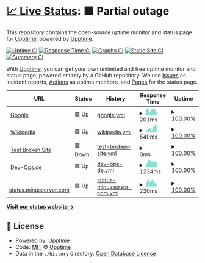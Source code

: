 # [📈 Live Status](https://demo.upptime.js.org): <!--live status--> **🟧 Partial outage**

This repository contains the open-source uptime monitor and status page for [Upptime](https://upptime.js.org), powered by [Upptime](https://github.com/upptime/upptime).

[![Uptime CI](https://github.com/dev-ops-de/upptime/workflows/Uptime%20CI/badge.svg)](https://github.com/dev-ops-de/upptime/actions?query=workflow%3A%22Uptime+CI%22)
[![Response Time CI](https://github.com/dev-ops-de/upptime/workflows/Response%20Time%20CI/badge.svg)](https://github.com/dev-ops-de/upptime/actions?query=workflow%3A%22Response+Time+CI%22)
[![Graphs CI](https://github.com/dev-ops-de/upptime/workflows/Graphs%20CI/badge.svg)](https://github.com/dev-ops-de/upptime/actions?query=workflow%3A%22Graphs+CI%22)
[![Static Site CI](https://github.com/dev-ops-de/upptime/workflows/Static%20Site%20CI/badge.svg)](https://github.com/dev-ops-de/upptime/actions?query=workflow%3A%22Static+Site+CI%22)
[![Summary CI](https://github.com/dev-ops-de/upptime/workflows/Summary%20CI/badge.svg)](https://github.com/dev-ops-de/upptime/actions?query=workflow%3A%22Summary+CI%22)

With [Upptime](https://upptime.js.org), you can get your own unlimited and free uptime monitor and status page, powered entirely by a GitHub repository. We use [Issues](https://github.com/upptime/upptime/issues) as incident reports, [Actions](https://github.com/dev-ops-de/upptime/actions) as uptime monitors, and [Pages](https://demo.upptime.js.org) for the status page.

<!--start: status pages-->
<!-- This summary is generated by Upptime (https://github.com/upptime/upptime) -->
<!-- Do not edit this manually, your changes will be overwritten -->
<!-- prettier-ignore -->
| URL | Status | History | Response Time | Uptime |
| --- | ------ | ------- | ------------- | ------ |
| <img alt="" src="https://favicons.githubusercontent.com/www.google.com" height="13"> [Google](https://www.google.com) | 🟩 Up | [google.yml](https://github.com/dev-ops-de/upptime/commits/HEAD/history/google.yml) | <details><summary><img alt="Response time graph" src="./graphs/google/response-time-week.png" height="20"> 201ms</summary><br><a href="https://status.minusserver.com/history/google"><img alt="Response time 146" src="https://img.shields.io/endpoint?url=https%3A%2F%2Fraw.githubusercontent.com%2Fdev-ops-de%2Fupptime%2FHEAD%2Fapi%2Fgoogle%2Fresponse-time.json"></a><br><a href="https://status.minusserver.com/history/google"><img alt="24-hour response time 106" src="https://img.shields.io/endpoint?url=https%3A%2F%2Fraw.githubusercontent.com%2Fdev-ops-de%2Fupptime%2FHEAD%2Fapi%2Fgoogle%2Fresponse-time-day.json"></a><br><a href="https://status.minusserver.com/history/google"><img alt="7-day response time 201" src="https://img.shields.io/endpoint?url=https%3A%2F%2Fraw.githubusercontent.com%2Fdev-ops-de%2Fupptime%2FHEAD%2Fapi%2Fgoogle%2Fresponse-time-week.json"></a><br><a href="https://status.minusserver.com/history/google"><img alt="30-day response time 164" src="https://img.shields.io/endpoint?url=https%3A%2F%2Fraw.githubusercontent.com%2Fdev-ops-de%2Fupptime%2FHEAD%2Fapi%2Fgoogle%2Fresponse-time-month.json"></a><br><a href="https://status.minusserver.com/history/google"><img alt="1-year response time 146" src="https://img.shields.io/endpoint?url=https%3A%2F%2Fraw.githubusercontent.com%2Fdev-ops-de%2Fupptime%2FHEAD%2Fapi%2Fgoogle%2Fresponse-time-year.json"></a></details> | <details><summary><a href="https://status.minusserver.com/history/google">100.00%</a></summary><a href="https://status.minusserver.com/history/google"><img alt="All-time uptime 100.00%" src="https://img.shields.io/endpoint?url=https%3A%2F%2Fraw.githubusercontent.com%2Fdev-ops-de%2Fupptime%2FHEAD%2Fapi%2Fgoogle%2Fuptime.json"></a><br><a href="https://status.minusserver.com/history/google"><img alt="24-hour uptime 100.00%" src="https://img.shields.io/endpoint?url=https%3A%2F%2Fraw.githubusercontent.com%2Fdev-ops-de%2Fupptime%2FHEAD%2Fapi%2Fgoogle%2Fuptime-day.json"></a><br><a href="https://status.minusserver.com/history/google"><img alt="7-day uptime 100.00%" src="https://img.shields.io/endpoint?url=https%3A%2F%2Fraw.githubusercontent.com%2Fdev-ops-de%2Fupptime%2FHEAD%2Fapi%2Fgoogle%2Fuptime-week.json"></a><br><a href="https://status.minusserver.com/history/google"><img alt="30-day uptime 100.00%" src="https://img.shields.io/endpoint?url=https%3A%2F%2Fraw.githubusercontent.com%2Fdev-ops-de%2Fupptime%2FHEAD%2Fapi%2Fgoogle%2Fuptime-month.json"></a><br><a href="https://status.minusserver.com/history/google"><img alt="1-year uptime 100.00%" src="https://img.shields.io/endpoint?url=https%3A%2F%2Fraw.githubusercontent.com%2Fdev-ops-de%2Fupptime%2FHEAD%2Fapi%2Fgoogle%2Fuptime-year.json"></a></details>
| <img alt="" src="https://favicons.githubusercontent.com/de.wikipedia.org" height="13"> [Wikipedia](https://de.wikipedia.org) | 🟩 Up | [wikipedia.yml](https://github.com/dev-ops-de/upptime/commits/HEAD/history/wikipedia.yml) | <details><summary><img alt="Response time graph" src="./graphs/wikipedia/response-time-week.png" height="20"> 540ms</summary><br><a href="https://status.minusserver.com/history/wikipedia"><img alt="Response time 467" src="https://img.shields.io/endpoint?url=https%3A%2F%2Fraw.githubusercontent.com%2Fdev-ops-de%2Fupptime%2FHEAD%2Fapi%2Fwikipedia%2Fresponse-time.json"></a><br><a href="https://status.minusserver.com/history/wikipedia"><img alt="24-hour response time 857" src="https://img.shields.io/endpoint?url=https%3A%2F%2Fraw.githubusercontent.com%2Fdev-ops-de%2Fupptime%2FHEAD%2Fapi%2Fwikipedia%2Fresponse-time-day.json"></a><br><a href="https://status.minusserver.com/history/wikipedia"><img alt="7-day response time 540" src="https://img.shields.io/endpoint?url=https%3A%2F%2Fraw.githubusercontent.com%2Fdev-ops-de%2Fupptime%2FHEAD%2Fapi%2Fwikipedia%2Fresponse-time-week.json"></a><br><a href="https://status.minusserver.com/history/wikipedia"><img alt="30-day response time 516" src="https://img.shields.io/endpoint?url=https%3A%2F%2Fraw.githubusercontent.com%2Fdev-ops-de%2Fupptime%2FHEAD%2Fapi%2Fwikipedia%2Fresponse-time-month.json"></a><br><a href="https://status.minusserver.com/history/wikipedia"><img alt="1-year response time 467" src="https://img.shields.io/endpoint?url=https%3A%2F%2Fraw.githubusercontent.com%2Fdev-ops-de%2Fupptime%2FHEAD%2Fapi%2Fwikipedia%2Fresponse-time-year.json"></a></details> | <details><summary><a href="https://status.minusserver.com/history/wikipedia">100.00%</a></summary><a href="https://status.minusserver.com/history/wikipedia"><img alt="All-time uptime 100.00%" src="https://img.shields.io/endpoint?url=https%3A%2F%2Fraw.githubusercontent.com%2Fdev-ops-de%2Fupptime%2FHEAD%2Fapi%2Fwikipedia%2Fuptime.json"></a><br><a href="https://status.minusserver.com/history/wikipedia"><img alt="24-hour uptime 100.00%" src="https://img.shields.io/endpoint?url=https%3A%2F%2Fraw.githubusercontent.com%2Fdev-ops-de%2Fupptime%2FHEAD%2Fapi%2Fwikipedia%2Fuptime-day.json"></a><br><a href="https://status.minusserver.com/history/wikipedia"><img alt="7-day uptime 100.00%" src="https://img.shields.io/endpoint?url=https%3A%2F%2Fraw.githubusercontent.com%2Fdev-ops-de%2Fupptime%2FHEAD%2Fapi%2Fwikipedia%2Fuptime-week.json"></a><br><a href="https://status.minusserver.com/history/wikipedia"><img alt="30-day uptime 100.00%" src="https://img.shields.io/endpoint?url=https%3A%2F%2Fraw.githubusercontent.com%2Fdev-ops-de%2Fupptime%2FHEAD%2Fapi%2Fwikipedia%2Fuptime-month.json"></a><br><a href="https://status.minusserver.com/history/wikipedia"><img alt="1-year uptime 100.00%" src="https://img.shields.io/endpoint?url=https%3A%2F%2Fraw.githubusercontent.com%2Fdev-ops-de%2Fupptime%2FHEAD%2Fapi%2Fwikipedia%2Fuptime-year.json"></a></details>
| <img alt="" src="https://favicons.githubusercontent.com/thissitedoesnotexist.koj.co" height="13"> [Test Broken Site](https://thissitedoesnotexist.koj.co) | 🟥 Down | [test-broken-site.yml](https://github.com/dev-ops-de/upptime/commits/HEAD/history/test-broken-site.yml) | <details><summary><img alt="Response time graph" src="./graphs/test-broken-site/response-time-week.png" height="20"> 0ms</summary><br><a href="https://status.minusserver.com/history/test-broken-site"><img alt="Response time 0" src="https://img.shields.io/endpoint?url=https%3A%2F%2Fraw.githubusercontent.com%2Fdev-ops-de%2Fupptime%2FHEAD%2Fapi%2Ftest-broken-site%2Fresponse-time.json"></a><br><a href="https://status.minusserver.com/history/test-broken-site"><img alt="24-hour response time 0" src="https://img.shields.io/endpoint?url=https%3A%2F%2Fraw.githubusercontent.com%2Fdev-ops-de%2Fupptime%2FHEAD%2Fapi%2Ftest-broken-site%2Fresponse-time-day.json"></a><br><a href="https://status.minusserver.com/history/test-broken-site"><img alt="7-day response time 0" src="https://img.shields.io/endpoint?url=https%3A%2F%2Fraw.githubusercontent.com%2Fdev-ops-de%2Fupptime%2FHEAD%2Fapi%2Ftest-broken-site%2Fresponse-time-week.json"></a><br><a href="https://status.minusserver.com/history/test-broken-site"><img alt="30-day response time 0" src="https://img.shields.io/endpoint?url=https%3A%2F%2Fraw.githubusercontent.com%2Fdev-ops-de%2Fupptime%2FHEAD%2Fapi%2Ftest-broken-site%2Fresponse-time-month.json"></a><br><a href="https://status.minusserver.com/history/test-broken-site"><img alt="1-year response time 0" src="https://img.shields.io/endpoint?url=https%3A%2F%2Fraw.githubusercontent.com%2Fdev-ops-de%2Fupptime%2FHEAD%2Fapi%2Ftest-broken-site%2Fresponse-time-year.json"></a></details> | <details><summary><a href="https://status.minusserver.com/history/test-broken-site">100.00%</a></summary><a href="https://status.minusserver.com/history/test-broken-site"><img alt="All-time uptime 100.00%" src="https://img.shields.io/endpoint?url=https%3A%2F%2Fraw.githubusercontent.com%2Fdev-ops-de%2Fupptime%2FHEAD%2Fapi%2Ftest-broken-site%2Fuptime.json"></a><br><a href="https://status.minusserver.com/history/test-broken-site"><img alt="24-hour uptime 100.00%" src="https://img.shields.io/endpoint?url=https%3A%2F%2Fraw.githubusercontent.com%2Fdev-ops-de%2Fupptime%2FHEAD%2Fapi%2Ftest-broken-site%2Fuptime-day.json"></a><br><a href="https://status.minusserver.com/history/test-broken-site"><img alt="7-day uptime 100.00%" src="https://img.shields.io/endpoint?url=https%3A%2F%2Fraw.githubusercontent.com%2Fdev-ops-de%2Fupptime%2FHEAD%2Fapi%2Ftest-broken-site%2Fuptime-week.json"></a><br><a href="https://status.minusserver.com/history/test-broken-site"><img alt="30-day uptime 100.00%" src="https://img.shields.io/endpoint?url=https%3A%2F%2Fraw.githubusercontent.com%2Fdev-ops-de%2Fupptime%2FHEAD%2Fapi%2Ftest-broken-site%2Fuptime-month.json"></a><br><a href="https://status.minusserver.com/history/test-broken-site"><img alt="1-year uptime 100.00%" src="https://img.shields.io/endpoint?url=https%3A%2F%2Fraw.githubusercontent.com%2Fdev-ops-de%2Fupptime%2FHEAD%2Fapi%2Ftest-broken-site%2Fuptime-year.json"></a></details>
| <img alt="" src="https://favicons.githubusercontent.com/www.dev-ops.de" height="13"> [Dev-Ops.de](http://www.dev-ops.de) | 🟩 Up | [dev-ops-de.yml](https://github.com/dev-ops-de/upptime/commits/HEAD/history/dev-ops-de.yml) | <details><summary><img alt="Response time graph" src="./graphs/dev-ops-de/response-time-week.png" height="20"> 1234ms</summary><br><a href="https://status.minusserver.com/history/dev-ops-de"><img alt="Response time 818" src="https://img.shields.io/endpoint?url=https%3A%2F%2Fraw.githubusercontent.com%2Fdev-ops-de%2Fupptime%2FHEAD%2Fapi%2Fdev-ops-de%2Fresponse-time.json"></a><br><a href="https://status.minusserver.com/history/dev-ops-de"><img alt="24-hour response time 1192" src="https://img.shields.io/endpoint?url=https%3A%2F%2Fraw.githubusercontent.com%2Fdev-ops-de%2Fupptime%2FHEAD%2Fapi%2Fdev-ops-de%2Fresponse-time-day.json"></a><br><a href="https://status.minusserver.com/history/dev-ops-de"><img alt="7-day response time 1234" src="https://img.shields.io/endpoint?url=https%3A%2F%2Fraw.githubusercontent.com%2Fdev-ops-de%2Fupptime%2FHEAD%2Fapi%2Fdev-ops-de%2Fresponse-time-week.json"></a><br><a href="https://status.minusserver.com/history/dev-ops-de"><img alt="30-day response time 875" src="https://img.shields.io/endpoint?url=https%3A%2F%2Fraw.githubusercontent.com%2Fdev-ops-de%2Fupptime%2FHEAD%2Fapi%2Fdev-ops-de%2Fresponse-time-month.json"></a><br><a href="https://status.minusserver.com/history/dev-ops-de"><img alt="1-year response time 818" src="https://img.shields.io/endpoint?url=https%3A%2F%2Fraw.githubusercontent.com%2Fdev-ops-de%2Fupptime%2FHEAD%2Fapi%2Fdev-ops-de%2Fresponse-time-year.json"></a></details> | <details><summary><a href="https://status.minusserver.com/history/dev-ops-de">100.00%</a></summary><a href="https://status.minusserver.com/history/dev-ops-de"><img alt="All-time uptime 99.75%" src="https://img.shields.io/endpoint?url=https%3A%2F%2Fraw.githubusercontent.com%2Fdev-ops-de%2Fupptime%2FHEAD%2Fapi%2Fdev-ops-de%2Fuptime.json"></a><br><a href="https://status.minusserver.com/history/dev-ops-de"><img alt="24-hour uptime 100.00%" src="https://img.shields.io/endpoint?url=https%3A%2F%2Fraw.githubusercontent.com%2Fdev-ops-de%2Fupptime%2FHEAD%2Fapi%2Fdev-ops-de%2Fuptime-day.json"></a><br><a href="https://status.minusserver.com/history/dev-ops-de"><img alt="7-day uptime 100.00%" src="https://img.shields.io/endpoint?url=https%3A%2F%2Fraw.githubusercontent.com%2Fdev-ops-de%2Fupptime%2FHEAD%2Fapi%2Fdev-ops-de%2Fuptime-week.json"></a><br><a href="https://status.minusserver.com/history/dev-ops-de"><img alt="30-day uptime 99.59%" src="https://img.shields.io/endpoint?url=https%3A%2F%2Fraw.githubusercontent.com%2Fdev-ops-de%2Fupptime%2FHEAD%2Fapi%2Fdev-ops-de%2Fuptime-month.json"></a><br><a href="https://status.minusserver.com/history/dev-ops-de"><img alt="1-year uptime 99.75%" src="https://img.shields.io/endpoint?url=https%3A%2F%2Fraw.githubusercontent.com%2Fdev-ops-de%2Fupptime%2FHEAD%2Fapi%2Fdev-ops-de%2Fuptime-year.json"></a></details>
| <img alt="" src="https://favicons.githubusercontent.com/status.minusserver.com" height="13"> [status.minusserver.com](https://status.minusserver.com) | 🟩 Up | [status-minusserver-com.yml](https://github.com/dev-ops-de/upptime/commits/HEAD/history/status-minusserver-com.yml) | <details><summary><img alt="Response time graph" src="./graphs/status-minusserver-com/response-time-week.png" height="20"> 220ms</summary><br><a href="https://status.minusserver.com/history/status-minusserver-com"><img alt="Response time 211" src="https://img.shields.io/endpoint?url=https%3A%2F%2Fraw.githubusercontent.com%2Fdev-ops-de%2Fupptime%2FHEAD%2Fapi%2Fstatus-minusserver-com%2Fresponse-time.json"></a><br><a href="https://status.minusserver.com/history/status-minusserver-com"><img alt="24-hour response time 146" src="https://img.shields.io/endpoint?url=https%3A%2F%2Fraw.githubusercontent.com%2Fdev-ops-de%2Fupptime%2FHEAD%2Fapi%2Fstatus-minusserver-com%2Fresponse-time-day.json"></a><br><a href="https://status.minusserver.com/history/status-minusserver-com"><img alt="7-day response time 220" src="https://img.shields.io/endpoint?url=https%3A%2F%2Fraw.githubusercontent.com%2Fdev-ops-de%2Fupptime%2FHEAD%2Fapi%2Fstatus-minusserver-com%2Fresponse-time-week.json"></a><br><a href="https://status.minusserver.com/history/status-minusserver-com"><img alt="30-day response time 209" src="https://img.shields.io/endpoint?url=https%3A%2F%2Fraw.githubusercontent.com%2Fdev-ops-de%2Fupptime%2FHEAD%2Fapi%2Fstatus-minusserver-com%2Fresponse-time-month.json"></a><br><a href="https://status.minusserver.com/history/status-minusserver-com"><img alt="1-year response time 211" src="https://img.shields.io/endpoint?url=https%3A%2F%2Fraw.githubusercontent.com%2Fdev-ops-de%2Fupptime%2FHEAD%2Fapi%2Fstatus-minusserver-com%2Fresponse-time-year.json"></a></details> | <details><summary><a href="https://status.minusserver.com/history/status-minusserver-com">100.00%</a></summary><a href="https://status.minusserver.com/history/status-minusserver-com"><img alt="All-time uptime 98.02%" src="https://img.shields.io/endpoint?url=https%3A%2F%2Fraw.githubusercontent.com%2Fdev-ops-de%2Fupptime%2FHEAD%2Fapi%2Fstatus-minusserver-com%2Fuptime.json"></a><br><a href="https://status.minusserver.com/history/status-minusserver-com"><img alt="24-hour uptime 100.00%" src="https://img.shields.io/endpoint?url=https%3A%2F%2Fraw.githubusercontent.com%2Fdev-ops-de%2Fupptime%2FHEAD%2Fapi%2Fstatus-minusserver-com%2Fuptime-day.json"></a><br><a href="https://status.minusserver.com/history/status-minusserver-com"><img alt="7-day uptime 100.00%" src="https://img.shields.io/endpoint?url=https%3A%2F%2Fraw.githubusercontent.com%2Fdev-ops-de%2Fupptime%2FHEAD%2Fapi%2Fstatus-minusserver-com%2Fuptime-week.json"></a><br><a href="https://status.minusserver.com/history/status-minusserver-com"><img alt="30-day uptime 100.00%" src="https://img.shields.io/endpoint?url=https%3A%2F%2Fraw.githubusercontent.com%2Fdev-ops-de%2Fupptime%2FHEAD%2Fapi%2Fstatus-minusserver-com%2Fuptime-month.json"></a><br><a href="https://status.minusserver.com/history/status-minusserver-com"><img alt="1-year uptime 98.02%" src="https://img.shields.io/endpoint?url=https%3A%2F%2Fraw.githubusercontent.com%2Fdev-ops-de%2Fupptime%2FHEAD%2Fapi%2Fstatus-minusserver-com%2Fuptime-year.json"></a></details>

<!--end: status pages-->

[**Visit our status website →**](https://demo.upptime.js.org)

## 📄 License

- Powered by: [Upptime](https://github.com/upptime/upptime)
- Code: [MIT](./LICENSE) © [Upptime](https://upptime.js.org)
- Data in the `./history` directory: [Open Database License](https://opendatacommons.org/licenses/odbl/1-0/)
